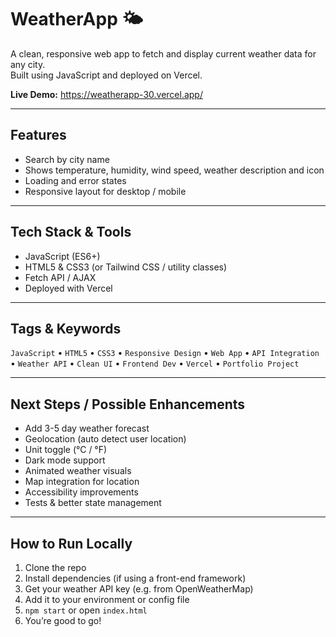 # WeatherApp 🌤️

A clean, responsive web app to fetch and display current weather data for any city.  
Built using JavaScript and deployed on Vercel.

**Live Demo:** https://weatherapp-30.vercel.app/  

---

## Features

- Search by city name  
- Shows temperature, humidity, wind speed, weather description and icon  
- Loading and error states  
- Responsive layout for desktop / mobile  

---

## Tech Stack & Tools

- JavaScript (ES6+)  
- HTML5 & CSS3 (or Tailwind CSS / utility classes)  
- Fetch API / AJAX  
- Deployed with Vercel  

---

## Tags & Keywords

`JavaScript` • `HTML5` • `CSS3` • `Responsive Design` • `Web App` • `API Integration` • `Weather API` • `Clean UI` • `Frontend Dev` • `Vercel` • `Portfolio Project`

---

## Next Steps / Possible Enhancements

- Add 3-5 day weather forecast  
- Geolocation (auto detect user location)  
- Unit toggle (°C / °F)  
- Dark mode support  
- Animated weather visuals  
- Map integration for location  
- Accessibility improvements  
- Tests & better state management  

---

## How to Run Locally

1. Clone the repo  
2. Install dependencies (if using a front-end framework)  
3. Get your weather API key (e.g. from OpenWeatherMap)  
4. Add it to your environment or config file  
5. `npm start` or open `index.html`  
6. You’re good to go!  
